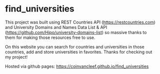 # find_universities

This project was built using REST Countries API (https://restcountries.com) and University Domains and Names Data List & API (https://github.com/Hipo/university-domains-list)
so massive thanks to them for making those resources free to use.

On this website you can search for countries and universities in those countries, add and store universities in favorites.
Thanks for checking out my project!

Hosted via github pages: https://coinvancleef.github.io/find_universities
